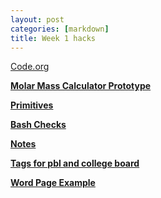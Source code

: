 ```yaml
---
layout: post
categories: [markdown]
title: Week 1 hacks
---
```


[Code.org]("https://wyndlow.github.io/page/jupyter/2022/08/28/cdorg.html)

**[Molar Mass Calculator Prototype]("https://wyndlow.github.io/page/pbl/2022/08/25/chemicalcalc.html)**

**[Primitives]("https://wyndlow.github.io/page/pbl/cb/2022/08/22/primitves.html)**

**[Bash Checks]("https://wyndlow.github.io/page/pbl/2022/08/22/bash.html)**

**[Notes]("https://wyndlow.github.io/page/notes/)**

**[Tags for pbl and college board]("https://wyndlow.github.io/page/categories)**

**[Word Page Example]("https://wyndlow.github.io/page/2022/08/28/APELArguments.html)**

